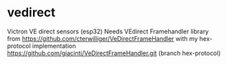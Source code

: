 # vedirect
Victron VE direct sensors (esp32)
Needs VEdirect Framehandler library from https://github.com/cterwilliger/VeDirectFrameHandler with my hex-protocol implementation https://github.com/giacinti/VeDirectFrameHandler.git (branch hex-protocol)
